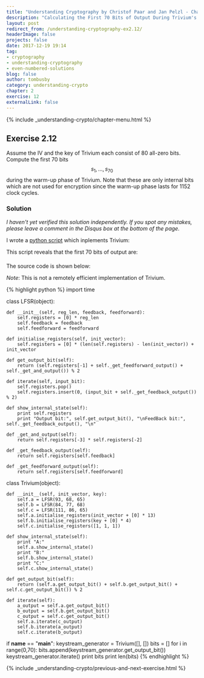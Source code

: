 ```yaml
---
title: "Understanding Cryptography by Christof Paar and Jan Pelzl - Chapter 2 Solutions - Ex2.12"
description: "Calculating the First 70 Bits of Output During Trivium's Warm-up Phase"
layout: post
redirect_from: /understanding-cryptography-ex2.12/
headerImage: false
projects: false
date: 2017-12-19 19:14
tag:
- cryptography
- understanding-cryptography
- even-numbered-solutions
blog: false
author: tombusby
category: understanding-crypto
chapter: 2
exercise: 12
externalLink: false
---
```


{% include _understanding-crypto/chapter-menu.html %}

## Exercise 2.12

Assume the IV and the key of Trivium each consist of 80 all-zero bits. Compute the first 70 bits $$ s_1, ..., s_70 $$ during the warm-up phase of Trivium. Note that these are only internal bits which are not used for encryption since the warm-up phase lasts for 1152 clock cycles.

### Solution

*I haven't yet verified this solution independently. If you spot any mistakes, please leave a comment in the Disqus box at the bottom of the page.*

I wrote a [python script](https://github.com/tombusby/understanding-cryptography-exercises/blob/master/Chapter-02/ex2.12.py) which inplements Trivium:

This script reveals that the first 70 bits of output are:

<div style="text-align: center; margin-bottom: 20px">
<script type="math/tex">
\begin{array}{c|c}
s_1 & s_2 & s_3 & s_4 & s_5 & ... & s_{67} & s_{68} & s_{69} & s_{70}\\ \hline
0 & 1 & 1 & 0 & 0 & 0 & 0 & 1 & 1 & 0
\end{array}
</script>
</div>

The source code is shown below:

*Note*: This is not a remotely efficient implementation of Trivium.

{% highlight python %}
import time

class LFSR(object):

    def __init__(self, reg_len, feedback, feedforward):
        self.registers = [0] * reg_len
        self.feedback = feedback
        self.feedforward = feedforward

    def initialise_registers(self, init_vector):
        self.registers = [0] * (len(self.registers) - len(init_vector)) + init_vector

    def get_output_bit(self):
        return (self.registers[-1] + self._get_feedforward_output() + self._get_and_output()) % 2

    def iterate(self, input_bit):
        self.registers.pop()
        self.registers.insert(0, (input_bit + self._get_feedback_output()) % 2)

    def show_internal_state(self):
        print self.registers
        print "Output bit:", self.get_output_bit(), "\nFeedBack bit:", self._get_feedback_output(), "\n"

    def _get_and_output(self):
        return self.registers[-3] * self.registers[-2]

    def _get_feedback_output(self):
        return self.registers[self.feedback]

    def _get_feedforward_output(self):
        return self.registers[self.feedforward]

class Trivium(object):

    def __init__(self, init_vector, key):
        self.a = LFSR(93, 68, 65)
        self.b = LFSR(84, 77, 68)
        self.c = LFSR(111, 86, 65)
        self.a.initialise_registers(init_vector + [0] * 13)
        self.b.initialise_registers(key + [0] * 4)
        self.c.initialise_registers([1, 1, 1])

    def show_internal_state(self):
        print "A:"
        self.a.show_internal_state()
        print "B:"
        self.b.show_internal_state()
        print "C:"
        self.c.show_internal_state()

    def get_output_bit(self):
        return (self.a.get_output_bit() + self.b.get_output_bit() + self.c.get_output_bit()) % 2

    def iterate(self):
        a_output = self.a.get_output_bit()
        b_output = self.b.get_output_bit()
        c_output = self.c.get_output_bit()
        self.a.iterate(c_output)
        self.b.iterate(a_output)
        self.c.iterate(b_output)

if __name__ == "__main__":
    keystream_generator = Trivium([], [])
    bits = []
    for i in range(0,70):
        bits.append(keystream_generator.get_output_bit())
        keystream_generator.iterate()
    print bits
    print len(bits)
{% endhighlight %}

{% include _understanding-crypto/previous-and-next-exercise.html %}

